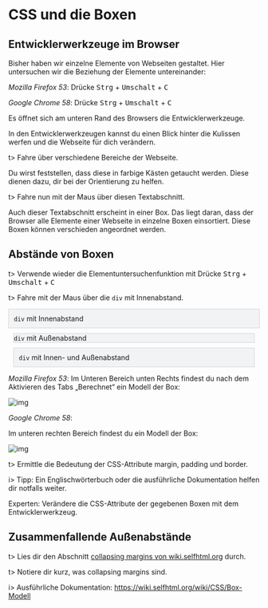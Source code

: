# CSS und die Boxen

## Entwicklerwerkzeuge im Browser

Bisher haben wir einzelne Elemente von Webseiten gestaltet. Hier untersuchen wir die Beziehung der Elemente untereinander:

*Mozilla Firefox 53*: Drücke <kbd>Strg</kbd> + <kbd>Umschalt</kbd> + <kbd>C</kbd>

*Google Chrome 58*: Drücke <kbd>Strg</kbd> + <kbd>Umschalt</kbd> + <kbd>C</kbd>

Es öffnet sich am unteren Rand des Browsers die Entwicklerwerkzeuge.

In den Entwicklerwerkzeugen kannst du einen Blick hinter die Kulissen werfen und die Webseite für dich verändern.

t> Fahre über verschiedene Bereiche der Webseite.

Du wirst feststellen, dass diese in farbige Kästen getaucht werden. Diese dienen dazu, dir bei der Orientierung zu helfen.

t> Fahre nun mit der Maus über diesen Textabschnitt. 					

Auch dieser Textabschnitt erscheint in einer Box. Das liegt daran, dass der Browser alle Elemente einer Webseite in einzelne Boxen einsortiert. Diese Boxen können verschieden angeordnet werden.

## Abstände von Boxen

t> Verwende wieder die Elementuntersuchenfunktion mit Drücke <kbd>Strg</kbd> + <kbd>Umschalt</kbd> + <kbd>C</kbd>

t> Fahre mit der Maus über die `div` mit Innenabstand.

<div class="panel panel-default"><div class="panel-body"><div style="padding: 10px; background: none repeat scroll 0 0 #F1F3F4; border: 1px solid #d5d5d5;"><code>div</code> mit Innenabstand</div><div style="margin: 10px; background: none repeat scroll 0 0 #F1F3F4; border: 1px solid #d5d5d5;"><code>div</code> mit Außenabstand</div><div style="padding: 10px; margin: 10px; background: none repeat scroll 0 0 #F1F3F4; border: 1px solid #d5d5d5;"><code>div</code> mit Innen- und Außenabstand</div></div></div>

*Mozilla Firefox 53*:  Im Unteren Bereich unten Rechts findest du nach dem Aktivieren des Tabs „Berechnet“ ein Modell der Box:

![img](/img/09-1.png)

*Google Chrome 58*:

Im unteren rechten Bereich findest du ein Modell der Box:

![img](/img/09-2.png)

t> Ermittle die Bedeutung der CSS-Attribute margin, padding und border.

i> Tipp: Ein Englischwörterbuch oder die ausführliche Dokumentation helfen dir notfalls weiter.

Experten: Verändere die CSS-Attribute der gegebenen Boxen mit dem Entwicklerwerkzeug.

## Zusammenfallende Außenabstände

t> Lies dir den Abschnitt [collapsing margins von wiki.selfhtml.org](https://wiki.selfhtml.org/wiki/CSS/Box-Modell#Zusammenfallende_Au.C3.9Fenabst.C3.A4nde_.28collapsing_margins.29) durch.

t> Notiere dir kurz, was collapsing margins sind.

i> Ausführliche Dokumentation: <https://wiki.selfhtml.org/wiki/CSS/Box-Modell>
